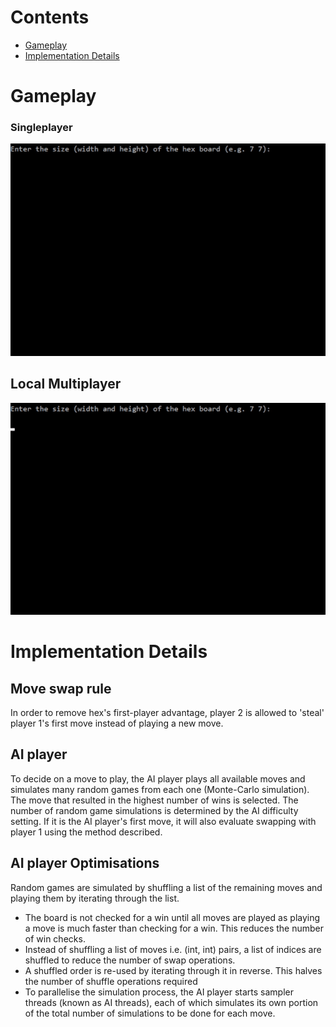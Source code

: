 # Contents
- [Gameplay](https://github.com/tsen-dev/hex-game/new/master?readme=1#gameplay)
- [Implementation Details](https://github.com/tsen-dev/hex-game/new/master?readme=1#implementation-details)

# Gameplay
### Singleplayer
![Single player gameplay](readme_animations/singleplayer.gif)
## Local Multiplayer
![Multi player gameplay](readme_animations/multiplayer.gif)

# Implementation Details
## Move swap rule
In order to remove hex's first-player advantage, player 2 is allowed to 'steal' player 1's first move instead of playing a new move.
## AI player
To decide on a move to play, the AI player plays all available moves and simulates many random games from each one (Monte-Carlo simulation). The move that resulted in the highest number of wins is selected. The number of random game simulations is determined by the AI difficulty setting. If it is the AI player's first move, it will also evaluate swapping with player 1 using the method described.
## AI player Optimisations
Random games are simulated by shuffling a list of the remaining moves and playing them by iterating through the list.
- The board is not checked for a win until all moves are played as playing a move is much faster than checking for a win. This reduces the number of win checks.
- Instead of shuffling a list of moves i.e. (int, int) pairs, a list of indices are shuffled to reduce the number of swap operations.
- A shuffled order is re-used by iterating through it in reverse. This halves the number of shuffle operations required 
- To parallelise the simulation process, the AI player starts sampler threads (known as AI threads), each of which simulates its own portion of the total number of simulations to be done for each move.
